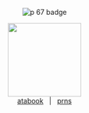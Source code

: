 <p align="center">
  <img src="https://img.shields.io/badge/screaming_in_public_restrooms%20-pt.67-red.svg" alt="p 67 badge">
</p>
<p align="center">
  <img src="https://i.postimg.cc/XY7760S5/f378e926bcb421cb8cb43172b7ececf7-removebg-preview.png" width="150"><br>
  <a href="https://tshirtawarenessday" target="_blank">atabook</a>
  &nbsp;&nbsp;|&nbsp;&nbsp;
  <a href="https://en.pronouns.page/@stevexgarretyaoi" target="_blank">prns</a>
</p>

